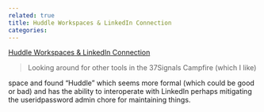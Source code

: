 ```yaml
---
related: true
title: Huddle Workspaces & LinkedIn Connection
categories: 
---
```

[Huddle Workspaces & LinkedIn Connection][1]

><p>Looking around for other tools in the 37Signals Campfire (which I like)
space and found &#8220;Huddle&#8221; which seems more formal (which could be
good or bad) and has the ability to interoperate with LinkedIn perhaps
mitigating the useridpassword admin chore for maintaining things.

[1]: http://www.huddle.net/about/linkedin?=nav

